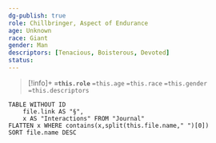 ```yaml
---
dg-publish: true
role: Chillbringer, Aspect of Endurance
age: Unknown
race: Giant
gender: Man
descriptors: [Tenacious, Boisterous, Devoted]
status: 
---
```



> [!info]+
> **`=this.role`**
> `=this.age` `=this.race` `=this.gender`
> `=this.descriptors` 

```dataview
TABLE WITHOUT ID
	file.link AS "§", 
	x AS "Interactions" FROM "Journal"
FLATTEN x WHERE contains(x,split(this.file.name," ")[0])
SORT file.name DESC
```
